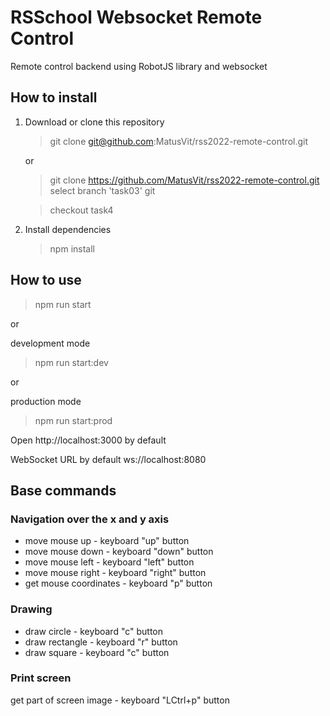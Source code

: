 # RSSchool Websocket Remote Control

Remote control backend using RobotJS library and websocket

## How to install

1. Download or clone this repository

   > git clone git@github.com:MatusVit/rss2022-remote-control.git

   or

   > git clone https://github.com/MatusVit/rss2022-remote-control.git select branch 'task03' git

   > checkout task4 ​

2. Install dependencies
   > npm install

## How to use

> npm run start

or

development mode

> npm run start:dev

or

production mode

> npm run start:prod

Open http://localhost:3000 by default

WebSocket URL by default ws://localhost:8080

## Base commands

### Navigation over the x and y axis

- move mouse up - keyboard "up" button
- move mouse down - keyboard "down" button
- move mouse left - keyboard "left" button
- move mouse right - keyboard "right" button
- get mouse coordinates - keyboard "p" button

### Drawing

- draw circle - keyboard "c" button
- draw rectangle - keyboard "r" button
- draw square - keyboard "c" button

### Print screen

get part of screen image - keyboard "LCtrl+p" button
